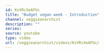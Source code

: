 ```yaml
---
id: KsVRcXeAFUc
title: "Budget vegan week - Introduction"
channel: veggieanarchist
description: ""
series:
source: youtube
type: video
url: /veggieanarchist/videos/KsVRcXeAFUc/
---
```

